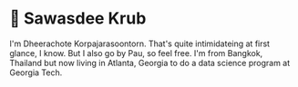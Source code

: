 # 👋 Sawasdee Krub

I'm Dheerachote Korpajarasoontorn. That's quite intimidateing at first glance, I know. But I also go by Pau, so feel free. I'm from Bangkok, Thailand but now living in Atlanta, Georgia to do a data science program at Georgia Tech.
